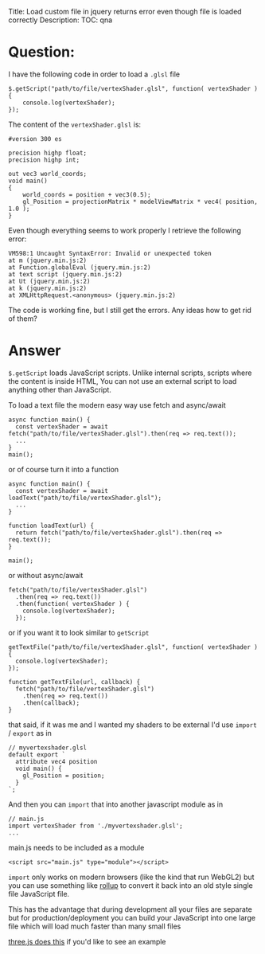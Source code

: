 Title: Load custom file in jquery returns error even though file is loaded correctly
Description:
TOC: qna

# Question:

I have the following code in order to load a `.glsl` file

    $.getScript("path/to/file/vertexShader.glsl", function( vertexShader ) {
        console.log(vertexShader);
    });

The content of the `vertexShader.glsl` is:

    #version 300 es

    precision highp float;  
    precision highp int;

    out vec3 world_coords;
    void main()
    {
        world_coords = position + vec3(0.5);
        gl_Position = projectionMatrix * modelViewMatrix * vec4( position, 1.0 );
    }

Even though everything seems to work properly I retrieve the following error:

    VM598:1 Uncaught SyntaxError: Invalid or unexpected token
    at m (jquery.min.js:2)
    at Function.globalEval (jquery.min.js:2)
    at text script (jquery.min.js:2)
    at Ut (jquery.min.js:2)
    at k (jquery.min.js:2)
    at XMLHttpRequest.<anonymous> (jquery.min.js:2)   

The code is working fine, but I still get the errors. Any ideas how to get rid of them?



# Answer

`$.getScript` loads JavaScript scripts. Unlike internal scripts, scripts where the content is inside HTML, You can not use an external script to load anything other than JavaScript.

To load a text file the modern easy way use fetch and async/await

```
async function main() {
  const vertexShader = await fetch("path/to/file/vertexShader.glsl").then(req => req.text());
  ...
}
main();
```

or of course turn it into a function

```
async function main() {
  const vertexShader = await loadText("path/to/file/vertexShader.glsl");
  ...
}

function loadText(url) {
  return fetch("path/to/file/vertexShader.glsl").then(req => req.text());
}

main();
```

or without async/await

```
fetch("path/to/file/vertexShader.glsl")
  .then(req => req.text())
  .then(function( vertexShader ) {
    console.log(vertexShader);
  });
```

or if you want it to look similar to `getScript`

```
getTextFile("path/to/file/vertexShader.glsl", function( vertexShader ) {
  console.log(vertexShader);
});

function getTextFile(url, callback) {
  fetch("path/to/file/vertexShader.glsl")
    .then(req => req.text())
    .then(callback);
}

```


that said, if it was me and I wanted my shaders to be external I'd use `import` / `export` as in

```
// myvertexshader.glsl
default export `
  attribute vec4 position
  void main() {
    gl_Position = position;
  }
`;
```

And then you can `import` that into another javascript module as in

```
// main.js
import vertexShader from './myvertexshader.glsl';
...
```

main.js needs to be included as a module

```
<script src="main.js" type="module"></script>
```

`import` only works on modern browsers (like the kind that run WebGL2) but you can use something like [rollup](https://www.google.com/search?q=rollup.js) to convert it back into an old style single file JavaScript file.

This has the advantage that during development all your files are separate but for production/deployment you can build your JavaScript into one large file which will load much faster than many small files

[three.js does this](https://github.com/mrdoob/three.js/tree/dev/src/renderers/shaders/ShaderChunk) if you'd like to see an example
